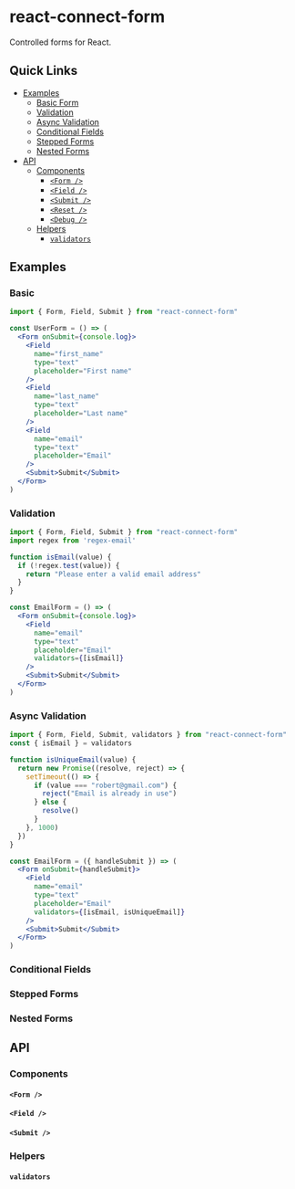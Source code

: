 # react-connect-form
Controlled forms for React.

<!-- ## Getting Started -->

## Quick Links
- [Examples](#examples)
  - [Basic Form](#basic-form)
  - [Validation](#validation)
  - [Async Validation](#async-validation)
  - [Conditional Fields](#conditional-fields)
  - [Stepped Forms](#stepped-forms)
  - [Nested Forms](#nested-forms)
- [API](#api)
  - [Components](#components)
    - [`<Form />`](#form-)
    - [`<Field />`](#field-)
    - [`<Submit />`](#submit-)
    - [`<Reset />`](#reset-)
    - [`<Debug />`](#debug-)
  - [Helpers](#helpers)
    - [`validators`](#validators)

## Examples

### Basic
```jsx
import { Form, Field, Submit } from "react-connect-form"

const UserForm = () => (
  <Form onSubmit={console.log}>
    <Field
      name="first_name"
      type="text"
      placeholder="First name"
    />
    <Field
      name="last_name"
      type="text"
      placeholder="Last name"
    />
    <Field
      name="email"
      type="text"
      placeholder="Email"
    />
    <Submit>Submit</Submit>
  </Form>
)
```

### Validation
```jsx
import { Form, Field, Submit } from "react-connect-form"
import regex from 'regex-email'

function isEmail(value) {
  if (!regex.test(value)) {
    return "Please enter a valid email address"
  }
}

const EmailForm = () => (
  <Form onSubmit={console.log}>
    <Field
      name="email"
      type="text"
      placeholder="Email"
      validators={[isEmail]}
    />
    <Submit>Submit</Submit>
  </Form>
)
```

### Async Validation
```jsx
import { Form, Field, Submit, validators } from "react-connect-form"
const { isEmail } = validators

function isUniqueEmail(value) {
  return new Promise((resolve, reject) => {
    setTimeout(() => {
      if (value === "robert@gmail.com") {
        reject("Email is already in use")
      } else {
        resolve()
      }
    }, 1000)
  })
}

const EmailForm = ({ handleSubmit }) => (
  <Form onSubmit={handleSubmit}>
    <Field
      name="email"
      type="text"
      placeholder="Email"
      validators={[isEmail, isUniqueEmail]}
    />
    <Submit>Submit</Submit>
  </Form>
)
```

### Conditional Fields
### Stepped Forms
### Nested Forms

## API

### Components
#### `<Form />`
#### `<Field />`
#### `<Submit />`

### Helpers
#### `validators`
